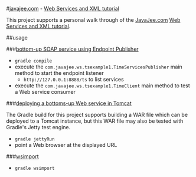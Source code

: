 #[javajee.com](http://www.javajee.com/) - [Web Services and XML tutorial]()

This project supports a personal walk through of the [JavaJee.com](http://www.javajee.com/) [Web Services and XML tutorial](http://www.javajee.com/web-services).

##usage

###[bottom-up SOAP service using Endpoint Publisher](http://www.javajee.com/articles/writing-a-simple-soap-web-service-bottoms-up)

- `gradle compile`
- execute the `com.javajee.ws.tsexample1.TimeServicesPublisher` main method to start the endpoint listener
  - `http://127.0.0.1:8888/ts` to list services
- execute the `com.javajee.ws.tsexample1.TimeClient` main method to test a Web service consumer

###[deploying a bottoms-up Web service in Tomcat](http://www.javajee.com/articles/deploying-a-bottoms-up-web-service-in-tomcat)

The Gradle build for this project supports building a WAR file which can be deployed to a Tomcat instance, but this WAR file may also be tested with Gradle's Jetty test engine.

- `gradle jettyRun`
- point a Web browser at the displayed URL

###[wsimport](http://www.javajee.com/articles/jaxws-tools-wsimport-and-wsgen)

- `gradle wsimport`
